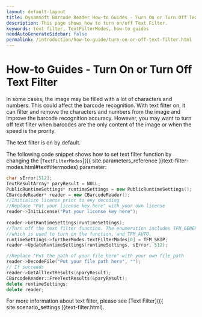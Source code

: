 ```yaml
---
layout: default-layout
title: Dynamsoft Barcode Reader How-to Guides - Turn On or Turn Off Text Filter
description: This page shows how to turn on/off Text Filter.
keywords: text filter, TextFilterModes, how-to guides
needAutoGenerateSidebar: false
permalink: /introduction/how-to-guide/turn-on-or-off-text-filter.html
---
```



# How-to Guides - Turn On or Turn Off Text Filter     

In some cases, the image may be filled with a lot of characters and numbers. This could affect the barcode recognition. With text filter on, it can filter and remove the characters and numbers from the image and improve the barcode recognition accuracy. However, you may want to turn off text filter when barcodes are the only content of the image or when the speed is the prority.    

The text filter is on by default.    

The following code snippet shows how to set text filter function by changing the [`TextFilterModes`]({{ site.parameters_reference }}text-filter-modes.html#textfiltermodes) parameter:    


```cpp
char sError[512];
TextResultArray* paryResult = NULL;
PublicRuntimeSettings* runtimeSettings = new PublicRuntimeSettings();
CBarcodeReader* reader = new CBarcodeReader();
//Initialize license prior to any decoding
//Replace "Put your license key here" with your own license
reader->InitLicense("Put your license key here");
   
reader->GetRuntimeSettings(runtimeSettings);
//Turn off the text filter function. The enumeration includes TFM_GENERAL_CONTOUR,
//which is used to turn on the function, and TFM_AUTO.
runtimeSettings->furtherModes.textFilterModes[0] = TFM_SKIP;
reader->UpdateRuntimeSettings(runtimeSettings, sError, 512);

//Replace "Put the path of your file here" with your own file path
reader->DecodeFile("Put your file path here", "");
// If succeeds
reader->GetAllTextResults(&paryResult);
CBarcodeReader::FreeTextResults(&paryResult);
delete runtimeSettings;
delete reader;
```



For more information about text filter, please see [Text Filter]({{ site.scenario_settings }}text-filter.html).   


